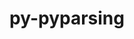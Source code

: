 ---
title: "py-pyparsing"
layout: cache
categories: [package, v0.22.0]
meta: {"versions": ["3.1.2"], "compilers": ["apple-clang@=15.0.0", "gcc@=11.1.0", "gcc@=11.4.0", "gcc@=7.5.0", "gcc@=9.4.0", "oneapi@=2024.0.0"], "oss": ["ubuntu18.04", "ubuntu20.04", "ubuntu22.04", "ventura"], "platforms": ["darwin", "linux"], "targets": ["aarch64", "neoverse_v1", "neoverse_v2", "ppc64le", "x86_64_v3"], "stacks": ["data-vis-sdk", "e4s", "e4s-neoverse-v2", "e4s-neoverse_v1", "e4s-oneapi", "e4s-power", "e4s-rocm-external", "ml-darwin-aarch64-mps", "ml-linux-x86_64-cpu", "ml-linux-x86_64-cuda", "radiuss", "root"], "num_specs": 12, "num_specs_by_stack": {"ml-darwin-aarch64-mps": 1, "root": 12, "radiuss": 1, "e4s-power": 1, "data-vis-sdk": 2, "e4s-neoverse_v1": 1, "e4s-neoverse-v2": 1, "ml-linux-x86_64-cpu": 1, "e4s-rocm-external": 1, "ml-linux-x86_64-cuda": 1, "e4s": 3, "e4s-oneapi": 1}}
spec_details: [{"hash": "5h6vve2h6frs4lasvhfaeet4dn3ujm7j", "compiler": "apple-clang@=15.0.0", "versions": ["3.1.2"], "os": "ventura", "platform": "darwin", "target": "aarch64", "variants": ["build_system=python_pip"], "stacks": ["ml-darwin-aarch64-mps", "root"], "size": "-", "tarball": "https://binaries.spack.io/releases/v0.22.0/build_cache/darwin-ventura-aarch64/apple-clang-15.0.0/py-pyparsing-3.1.2/darwin-ventura-aarch64-apple-clang-15.0.0-py-pyparsing-3.1.2-5h6vve2h6frs4lasvhfaeet4dn3ujm7j.spack"}, {"hash": "z7lh46heg73smw75ghw2fxmcyl5e7azb", "compiler": "gcc@=7.5.0", "versions": ["3.1.2"], "os": "ubuntu18.04", "platform": "linux", "target": "x86_64_v3", "variants": ["build_system=python_pip"], "stacks": ["radiuss", "root"], "size": "-", "tarball": "https://binaries.spack.io/releases/v0.22.0/build_cache/linux-ubuntu18.04-x86_64_v3/gcc-7.5.0/py-pyparsing-3.1.2/linux-ubuntu18.04-x86_64_v3-gcc-7.5.0-py-pyparsing-3.1.2-z7lh46heg73smw75ghw2fxmcyl5e7azb.spack"}, {"hash": "tgsxry2hefoxmvzwo7dyoah4f4limmxb", "compiler": "gcc@=9.4.0", "versions": ["3.1.2"], "os": "ubuntu20.04", "platform": "linux", "target": "ppc64le", "variants": ["build_system=python_pip"], "stacks": ["e4s-power", "root"], "size": "-", "tarball": "https://binaries.spack.io/releases/v0.22.0/build_cache/linux-ubuntu20.04-ppc64le/gcc-9.4.0/py-pyparsing-3.1.2/linux-ubuntu20.04-ppc64le-gcc-9.4.0-py-pyparsing-3.1.2-tgsxry2hefoxmvzwo7dyoah4f4limmxb.spack"}, {"hash": "vrzoonjersna5pwupasm4fwcgefha25u", "compiler": "gcc@=11.1.0", "versions": ["3.1.2"], "os": "ubuntu20.04", "platform": "linux", "target": "x86_64_v3", "variants": ["build_system=python_pip"], "stacks": ["data-vis-sdk", "root"], "size": "-", "tarball": "https://binaries.spack.io/releases/v0.22.0/build_cache/linux-ubuntu20.04-x86_64_v3/gcc-11.1.0/py-pyparsing-3.1.2/linux-ubuntu20.04-x86_64_v3-gcc-11.1.0-py-pyparsing-3.1.2-vrzoonjersna5pwupasm4fwcgefha25u.spack"}, {"hash": "7vbx4o4v2qkufqe672lmvgoi54qnosxs", "compiler": "gcc@=11.1.0", "versions": ["3.1.2"], "os": "ubuntu20.04", "platform": "linux", "target": "x86_64_v3", "variants": ["build_system=python_pip"], "stacks": ["data-vis-sdk", "root"], "size": "-", "tarball": "https://binaries.spack.io/releases/v0.22.0/build_cache/linux-ubuntu20.04-x86_64_v3/gcc-11.1.0/py-pyparsing-3.1.2/linux-ubuntu20.04-x86_64_v3-gcc-11.1.0-py-pyparsing-3.1.2-7vbx4o4v2qkufqe672lmvgoi54qnosxs.spack"}, {"hash": "ftll5gnyfwtvl2s7u2mddnkxiigpdkzd", "compiler": "gcc@=11.4.0", "versions": ["3.1.2"], "os": "ubuntu22.04", "platform": "linux", "target": "neoverse_v1", "variants": ["build_system=python_pip"], "stacks": ["e4s-neoverse_v1", "root"], "size": "-", "tarball": "https://binaries.spack.io/releases/v0.22.0/build_cache/linux-ubuntu22.04-neoverse_v1/gcc-11.4.0/py-pyparsing-3.1.2/linux-ubuntu22.04-neoverse_v1-gcc-11.4.0-py-pyparsing-3.1.2-ftll5gnyfwtvl2s7u2mddnkxiigpdkzd.spack"}, {"hash": "ls72lecftyrtq52o7lfu4tu5kg5tq5fd", "compiler": "gcc@=11.4.0", "versions": ["3.1.2"], "os": "ubuntu22.04", "platform": "linux", "target": "neoverse_v2", "variants": ["build_system=python_pip"], "stacks": ["e4s-neoverse-v2", "root"], "size": "-", "tarball": "https://binaries.spack.io/releases/v0.22.0/build_cache/linux-ubuntu22.04-neoverse_v2/gcc-11.4.0/py-pyparsing-3.1.2/linux-ubuntu22.04-neoverse_v2-gcc-11.4.0-py-pyparsing-3.1.2-ls72lecftyrtq52o7lfu4tu5kg5tq5fd.spack"}, {"hash": "zbuijnplz5wrsb4eos7wjnsgtwplvun4", "compiler": "gcc@=11.4.0", "versions": ["3.1.2"], "os": "ubuntu22.04", "platform": "linux", "target": "x86_64_v3", "variants": ["build_system=python_pip"], "stacks": ["ml-linux-x86_64-cpu", "e4s-rocm-external", "ml-linux-x86_64-cuda", "root"], "size": "-", "tarball": "https://binaries.spack.io/releases/v0.22.0/build_cache/linux-ubuntu22.04-x86_64_v3/gcc-11.4.0/py-pyparsing-3.1.2/linux-ubuntu22.04-x86_64_v3-gcc-11.4.0-py-pyparsing-3.1.2-zbuijnplz5wrsb4eos7wjnsgtwplvun4.spack"}, {"hash": "l4rnugnp2azu4n3rmrnt4iylj2sznpwz", "compiler": "gcc@=11.4.0", "versions": ["3.1.2"], "os": "ubuntu22.04", "platform": "linux", "target": "x86_64_v3", "variants": ["build_system=python_pip"], "stacks": ["e4s", "root"], "size": "-", "tarball": "https://binaries.spack.io/releases/v0.22.0/build_cache/linux-ubuntu22.04-x86_64_v3/gcc-11.4.0/py-pyparsing-3.1.2/linux-ubuntu22.04-x86_64_v3-gcc-11.4.0-py-pyparsing-3.1.2-l4rnugnp2azu4n3rmrnt4iylj2sznpwz.spack"}, {"hash": "xphn7lrx3wupkcuawf4orvmmqlnndosz", "compiler": "gcc@=11.4.0", "versions": ["3.1.2"], "os": "ubuntu22.04", "platform": "linux", "target": "x86_64_v3", "variants": ["build_system=python_pip"], "stacks": ["e4s", "root"], "size": "-", "tarball": "https://binaries.spack.io/releases/v0.22.0/build_cache/linux-ubuntu22.04-x86_64_v3/gcc-11.4.0/py-pyparsing-3.1.2/linux-ubuntu22.04-x86_64_v3-gcc-11.4.0-py-pyparsing-3.1.2-xphn7lrx3wupkcuawf4orvmmqlnndosz.spack"}, {"hash": "pfqkdv6uh3nkgs4fdvta6klk46z76m3o", "compiler": "gcc@=11.4.0", "versions": ["3.1.2"], "os": "ubuntu22.04", "platform": "linux", "target": "x86_64_v3", "variants": ["build_system=python_pip"], "stacks": ["e4s", "root"], "size": "-", "tarball": "https://binaries.spack.io/releases/v0.22.0/build_cache/linux-ubuntu22.04-x86_64_v3/gcc-11.4.0/py-pyparsing-3.1.2/linux-ubuntu22.04-x86_64_v3-gcc-11.4.0-py-pyparsing-3.1.2-pfqkdv6uh3nkgs4fdvta6klk46z76m3o.spack"}, {"hash": "s76gbp2h36ez4i6ys7izhv67ldbviiks", "compiler": "oneapi@=2024.0.0", "versions": ["3.1.2"], "os": "ubuntu22.04", "platform": "linux", "target": "x86_64_v3", "variants": ["build_system=python_pip"], "stacks": ["e4s-oneapi", "root"], "size": "-", "tarball": "https://binaries.spack.io/releases/v0.22.0/build_cache/linux-ubuntu22.04-x86_64_v3/oneapi-2024.0.0/py-pyparsing-3.1.2/linux-ubuntu22.04-x86_64_v3-oneapi-2024.0.0-py-pyparsing-3.1.2-s76gbp2h36ez4i6ys7izhv67ldbviiks.spack"}]
---